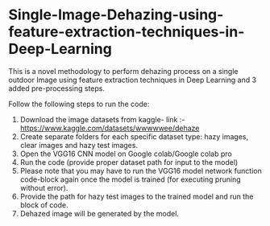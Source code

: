 # Single-Image-Dehazing-using-feature-extraction-techniques-in-Deep-Learning
This is a novel methodology to perform dehazing process on a single outdoor Image using feature extraction techniques in Deep Learning and 3 added pre-processing steps.

Follow the following steps to run the code:

1. Download the image datasets from kaggle- link :-  https://www.kaggle.com/datasets/wwwwwee/dehaze 
2. Create separate folders for each specific dataset type: hazy images, clear images and hazy test images.
2. Open the VGG16 CNN model on Google colab/Google colab pro
3. Run the code (provide proper dataset path for input to the model)
4. Please note that you may have to run the VGG16 model network function code-block again once the model is trained (for executing pruning without error).
5. Provide the path for hazy test images to the trained model and run the block of code.
6. Dehazed image will be generated by the model.



